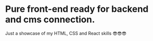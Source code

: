 # Pure front-end ready for backend and cms connection.

Just a showcase of my HTML, CSS and React skills 😎😎😎
